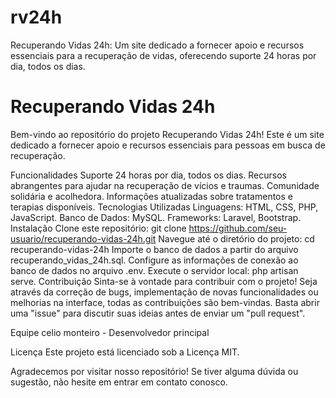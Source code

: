 # rv24h
Recuperando Vidas 24h: Um site dedicado a fornecer apoio e recursos essenciais para a recuperação de vidas, oferecendo suporte 24 horas por dia, todos os dias.


<h1>Recuperando Vidas 24h</h1>
Bem-vindo ao repositório do projeto Recuperando Vidas 24h! Este é um site dedicado a fornecer apoio e recursos essenciais para pessoas em busca de recuperação.

Funcionalidades
Suporte 24 horas por dia, todos os dias.
Recursos abrangentes para ajudar na recuperação de vícios e traumas.
Comunidade solidária e acolhedora.
Informações atualizadas sobre tratamentos e terapias disponíveis.
Tecnologias Utilizadas
Linguagens: HTML, CSS, PHP, JavaScript.
Banco de Dados: MySQL.
Frameworks: Laravel, Bootstrap.
Instalação
Clone este repositório: git clone https://github.com/seu-usuario/recuperando-vidas-24h.git
Navegue até o diretório do projeto: cd recuperando-vidas-24h
Importe o banco de dados a partir do arquivo recuperando_vidas_24h.sql.
Configure as informações de conexão ao banco de dados no arquivo .env.
Execute o servidor local: php artisan serve.
Contribuição
Sinta-se à vontade para contribuir com o projeto! Seja através da correção de bugs, implementação de novas funcionalidades ou melhorias na interface, todas as contribuições são bem-vindas. Basta abrir uma "issue" para discutir suas ideias antes de enviar um "pull request".

Equipe
celio monteiro - Desenvolvedor principal

Licença
Este projeto está licenciado sob a Licença MIT.

Agradecemos por visitar nosso repositório! Se tiver alguma dúvida ou sugestão, não hesite em entrar em contato conosco.
